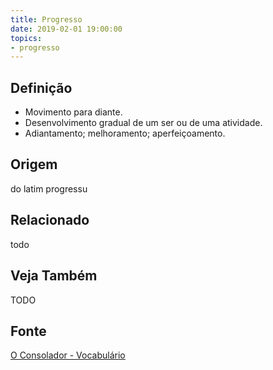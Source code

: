 ```yaml
---
title: Progresso
date: 2019-02-01 19:00:00
topics:
- progresso
---
```


## Definição
* Movimento para diante. 
* Desenvolvimento gradual de um ser ou de uma atividade.
* Adiantamento; melhoramento; aperfeiçoamento. 

## Origem
do latim progressu

## Relacionado
todo

## Veja Também
TODO

## Fonte
[O Consolador - Vocabulário](http://www.oconsolador.com.br/linkfixo/vocabulario/principal.html)
